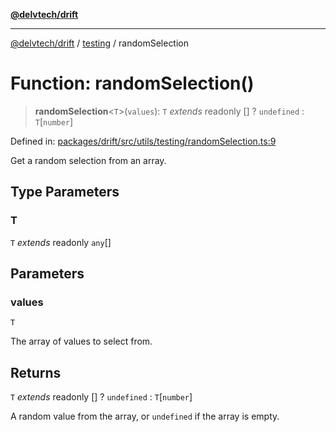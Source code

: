 [**@delvtech/drift**](../../README.md)

***

[@delvtech/drift](../../README.md) / [testing](../README.md) / randomSelection

# Function: randomSelection()

> **randomSelection**\<`T`\>(`values`): `T` *extends* readonly \[\] ? `undefined` : `T`\[`number`\]

Defined in: [packages/drift/src/utils/testing/randomSelection.ts:9](https://github.com/delvtech/drift/blob/95370f81f9813e8d583ed884b0b07657be0d8f2c/packages/drift/src/utils/testing/randomSelection.ts#L9)

Get a random selection from an array.

## Type Parameters

### T

`T` *extends* readonly `any`[]

## Parameters

### values

`T`

The array of values to select from.

## Returns

`T` *extends* readonly \[\] ? `undefined` : `T`\[`number`\]

A random value from the array, or `undefined` if the array is empty.

